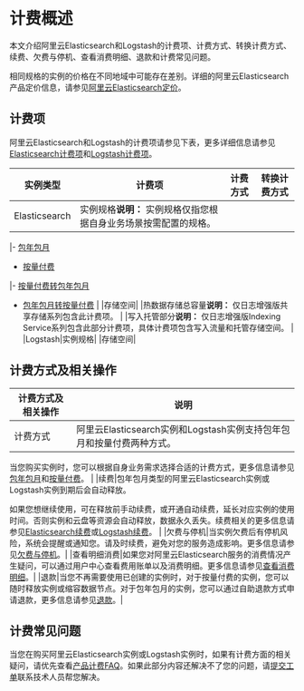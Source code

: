 # 计费概述

本文介绍阿里云Elasticsearch和Logstash的计费项、计费方式、转换计费方式、续费、欠费与停机、查看消费明细、退款和计费常见问题。

相同规格的实例的价格在不同地域中可能存在差别。详细的阿里云Elasticsearch产品定价信息，请参见[阿里云Elasticsearch定价](https://www.aliyun.com/price/product?spm=a2c0j.9528745.1335467..4bf85a36XRcEa5#/elasticsearch/detail)。

## 计费项

阿里云Elasticsearch和Logstash的计费项请参见下表，更多详细信息请参见[Elasticsearch计费项](/cn.zh-CN/产品计费/计费项/Elasticsearch计费项.md)和[Logstash计费项](/cn.zh-CN/产品计费/计费项/Logstash计费项.md)。

|实例类型|计费项|计费方式|转换计费方式|
|----|---|----|------|
|Elasticsearch|实例规格**说明：** 实例规格仅指您根据自身业务场景按需配置的规格。

|-   [包年包月](/cn.zh-CN/产品计费/计费方式/包年包月.md)
-   [按量付费](/cn.zh-CN/产品计费/计费方式/按量付费.md)

|-   [按量付费转包年包月](/cn.zh-CN/产品计费/转换计费方式/按量付费转包年包月.md)
-   [包年包月转按量付费](/cn.zh-CN/产品计费/转换计费方式/包年包月转按量付费.md) |
|存储空间|
|热数据存储总容量**说明：** 仅日志增强版共享存储系列包含此计费项。 |
|写入托管部分**说明：** 仅日志增强版Indexing Service系列包含此部分计费项，具体计费项包含写入流量和托管存储空间。 |
|Logstash|实例规格|
|存储空间|

## 计费方式及相关操作

|计费方式及相关操作|说明|
|---------|--|
|计费方式|阿里云Elasticsearch实例和Logstash实例支持包年包月和按量付费两种方式。

当您购买实例时，您可以根据自身业务需求选择合适的计费方式，更多信息请参见[包年包月](/cn.zh-CN/产品计费/计费方式/包年包月.md)和[按量付费](/cn.zh-CN/产品计费/计费方式/按量付费.md)。 |
|续费|包年包月类型的阿里云Elasticsearch实例或Logstash实例到期后会自动释放。

如果您想继续使用，可在释放前手动续费，或开通自动续费，延长对应实例的使用时间。否则实例和云盘等资源会自动释放，数据永久丢失。续费相关的更多信息请参见[Elasticsearch续费](/cn.zh-CN/产品计费/续费/Elasticsearch续费.md)或[Logstash续费](/cn.zh-CN/产品计费/续费/Logstash续费.md)。 |
|欠费与停机|当实例欠费后有停机风险，系统会提醒或通知您。请及时续费，避免对您的服务造成影响。更多信息请参见[欠费与停机](/cn.zh-CN/产品计费/欠费与停机.md)。|
|查看明细消费|如果您对阿里云Elasticsearch服务的消费情况产生疑问，可以通过用户中心查看费用账单以及消费明细。更多信息请参见[查看消费明细](/cn.zh-CN/产品计费/查看消费明细.md)。|
|退款|当您不再需要使用已创建的实例时，对于按量付费的实例，您可以随时释放实例或缩容数据节点。对于包年包月的实例，您可以通过自助退款方式申请退款，更多信息请参见[退款](/cn.zh-CN/产品计费/退款.md)。|

## 计费常见问题

当您在购买阿里云Elasticsearch实例或Logstash实例时，如果有计费方面的相关疑问，请优先查看[产品计费FAQ](/cn.zh-CN/产品计费/产品计费FAQ.md)。如果此部分内容还解决不了您的问题，请[提交工单](https://selfservice.console.aliyun.com/ticket/createIndex?accounttraceid=f7b76db740fa486baa4b63bd5848fbc1idrb)联系技术人员帮您解决。


